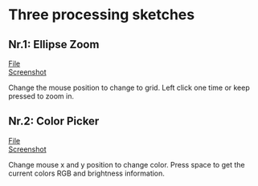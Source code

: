 # Three processing sketches


## Nr.1: Ellipse Zoom  
[File](ellipseZoom.pde)   
[Screenshot](scrn1.png)  
  
Change the mouse position to change to grid. Left click one time or keep pressed to zoom in.  
  
## Nr.2: Color Picker  
[File](colorPicker.pde)  
[Screenshot](scrn2.png)  
  
Change mouse x and y position to change color. Press space to get the current colors RGB and brightness information.



